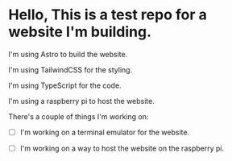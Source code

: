# Hello, This is a test repo for a website I'm building.

I'm using Astro to build the website.

I'm using TailwindCSS for the styling.

I'm using TypeScript for the code.

I'm using a raspberry pi to host the website.

There's a couple of things I'm working on:

- [ ] I'm working on a terminal emulator for the website.
- [ ] I'm working on a way to host the website on the raspberry pi.

